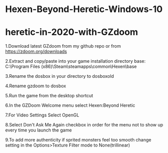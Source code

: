 # Hexen-Beyond-Heretic-Windows-10
# heretic-in-2020-with-GZdoom

1.Download latest GZdoom from my github repo or from https://zdoom.org/downloads

2.Extract and copy/paste into your game installation directory base:
C:\Program Files (x86)\Steam\steamapps\common\Hexen\base

3.Rename the dosbox in your directory to dosboxold

4.Rename gzdoom to dosbox

5.Run the game from the desktop shortcut

6.In the GZDoom Welcome menu select Hexen:Beyond Heretic

7.For Video Settings Select OpenGL

8.Select Don't Ask Me Again checkbox in order for the menu not to show up every time you launch the game 

9.To add more authenticity if sprited monsters feel too smooth change setting in the Options>Texture Filter mode to None(trillinear)
